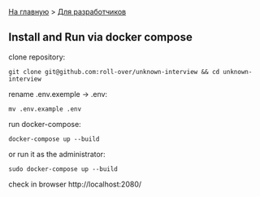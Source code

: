 [На главную](../README.md) > [Для разработчиков](./../for-developers.md)

## Install and Run via docker compose

clone repository:

```
git clone git@github.com:roll-over/unknown-interview && cd unknown-interview
```

rename .env.exemple -> .env:

```
mv .env.example .env
```

run docker-compose:

```
docker-compose up --build
```

or run it as the administrator:

```
sudo docker-compose up --build
```

check in browser http://localhost:2080/